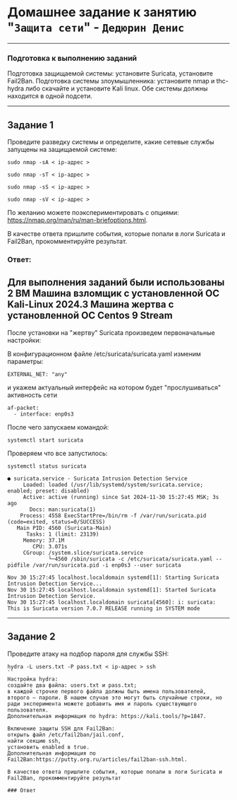 # Домашнее задание к занятию "`Защита сети`" - `Дедюрин Денис`

---
### Подготовка к выполнению заданий

Подготовка защищаемой системы:
установите Suricata,
установите Fail2Ban.
Подготовка системы злоумышленника: установите nmap и thc-hydra либо скачайте и установите Kali linux.
Обе системы должны находится в одной подсети.

---
## Задание 1
Проведите разведку системы и определите, какие сетевые службы запущены на защищаемой системе:

```
sudo nmap -sA < ip-адрес >

sudo nmap -sT < ip-адрес >

sudo nmap -sS < ip-адрес >

sudo nmap -sV < ip-адрес >
```
По желанию можете поэкспериментировать с опциями: https://nmap.org/man/ru/man-briefoptions.html.

В качестве ответа пришлите события, которые попали в логи Suricata и Fail2Ban, прокомментируйте результат.

### Ответ:

Для выполнения заданий были использованы 2 ВМ
Машина взломщик с установленной ОС Kali-Linux 2024.3
Машина жертва с установленной ОС Centos 9 Stream
---

После установки на "жертву" Suricata произведем первоначальные настройки:

В конфигурационном файле /etc/suricata/suricata.yaml изменим параметры:
```
EXTERNAL_NET: "any"
```
и укажем актуальный интерфейс на котором будет "прослушиваться" активность сети
```
af-packet:
  - interface: enp0s3
```

После чего запускаем командой:
```
systemctl start suricata
```
Проверяем что все запустилось:
```
systemctl status suricata
```
```
● suricata.service - Suricata Intrusion Detection Service
     Loaded: loaded (/usr/lib/systemd/system/suricata.service; enabled; preset: disabled)
     Active: active (running) since Sat 2024-11-30 15:27:45 MSK; 3s ago
       Docs: man:suricata(1)
    Process: 4558 ExecStartPre=/bin/rm -f /var/run/suricata.pid (code=exited, status=0/SUCCESS)
   Main PID: 4560 (Suricata-Main)
      Tasks: 1 (limit: 23139)
     Memory: 37.1M
        CPU: 3.071s
     CGroup: /system.slice/suricata.service
             └─4560 /sbin/suricata -c /etc/suricata/suricata.yaml --pidfile /var/run/suricata.pid -i enp0s3 --user suricata

Nov 30 15:27:45 localhost.localdomain systemd[1]: Starting Suricata Intrusion Detection Service...
Nov 30 15:27:45 localhost.localdomain systemd[1]: Started Suricata Intrusion Detection Service.
Nov 30 15:27:45 localhost.localdomain suricata[4560]: i: suricata: This is Suricata version 7.0.7 RELEASE running in SYSTEM mode
```

---
## Задание 2
Проведите атаку на подбор пароля для службы SSH:

```
hydra -L users.txt -P pass.txt < ip-адрес > ssh
``
Настройка hydra:
создайте два файла: users.txt и pass.txt;
в каждой строчке первого файла должны быть имена пользователей, второго — пароли. В нашем случае это могут быть случайные строки, но ради эксперимента можете добавить имя и пароль существующего пользователя.
Дополнительная информация по hydra: https://kali.tools/?p=1847.

Включение защиты SSH для Fail2Ban:
открыть файл /etc/fail2ban/jail.conf,
найти секцию ssh,
установить enabled в true.
Дополнительная информация по Fail2Ban:https://putty.org.ru/articles/fail2ban-ssh.html.

В качестве ответа пришлите события, которые попали в логи Suricata и Fail2Ban, прокомментируйте результат

### Ответ